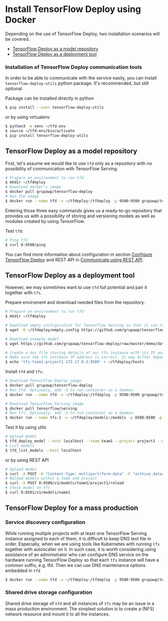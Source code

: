 # Install TensorFlow Deploy using Docker
Depending on the use of TensorFlow Deploy, two installation scenarios will be covered.

* [TensorFlow Deploy as a model repository](#TensorFlow-Deploy-as-a-model-repository)
* [TensorFlow Deploy as a deployment tool](#TensorFlow-Deploy-as-a-deployment-tool)

### Installation of TensorFlow Deploy communication tools
In order to be able to communicate with the service easily, you can install `tensorflow-deploy-utils` python  package. It's recommended, but still optional.

Package can be installed directly in python

```bash
$ pip install --user tensorflow-deploy-utils
```
or by using virtualenv

```bash
$ python3 -m venv ~/tfd-env
$ source ~/tfd-env/bin/activate
$ pip install tensorflow-deploy-utils
```

## TensorFlow Deploy as a model repository
First, let's assume we would like to use `tfd` only as a repository with no possibility of communication with TensorFlow Serving.

```bash
# Prepare an environment to run tfd
$ mkdir ~/tfdeploy
# Download docker's image
$ docker pull grupawp/tensorflow-deploy
# Run the image
$ docker run --name tfd -v ~/tfdeploy:/tfdeploy -p 9500:9500 grupawp/tensorflow-deploy --storage_filesystem_base_path=/tfdeploy
```
Entering those three easy commands gives us a ready-to-go repository that provides us with a possibility of storing and versioning models as well as modules created by using TensorFlow.

Test `tfd`:

```bash
# Ping tfd
$ curl 0:9500/ping
```

You can find more information about configuration in section [Configure TensorFlow Deploy](configuration.md) and REST API in [Communicate using REST API](api.md).

## TensorFlow Deploy as a deployment tool
However, we may sometimes want to use `tfd` full potential and pair it together with `tfs`.

Prepare enviroment and download needed files from the repository.

```bash
# Prepare an environment to run tfd
$ mkdir ~/tfdeploy

# Download empty configuration for TensorFlow Serving so that it can run without models (by default it requires a model to run and if it is missing one it results in a loop of errors impossible to stop - endpoint reload_config is not working)
$ wget -O ~/tfdeploy/empty.config https://github.com/grupawp/tensorflow-deploy/raw/master/demo/data/empty.config

# Download example model
$ wget https://github.com/grupawp/tensorflow-deploy/raw/master/demo/data/example_model.tar

# Create a dns file storing details of our tfs instance with its IP and GRPC communication port
# Make sure the tfs instance IP address is correct. It may differ depending on your Docker environment and currently running cointainers.
$ echo 'tfs-team1-project1 172.17.0.3:8500' > ~/tfdeploy/hosts
```

Install `tfd` and `tfs`.

```bash
# Download TensorFlow Deploy image
$ docker pull grupawp/tensorflow-deploy
# Run tfd. Optionaly, add -d to run container as a daemon.
$ docker run --name tfd -v ~/tfdeploy:/tfdeploy -p 9500:9500 grupawp/tensorflow-deploy --discovery=plaintext --discovery_plaintext_hosts_path=/tfdeploy/hosts --storage_filesystem_base_path=/tfdeploy

# Download TensorFlow Serving image
$ docker pull tensorflow/serving
# Run tfs. Optionaly, add -d to run container as a daemon.
$ docker run --name tfs-1 -v ~/tfdeploy/models:/models -p 8500:8500 -p 8501:8501 tensorflow/serving --model_config_file=/models/empty.config --allow_version_labels_for_unavailable_models
```

Test it by using utils

```bash
# Upload model
$ tfd_deploy_model --host localhost --team team1 --project project1 --name name1 --path example_model.tar
# List models
$ tfd_list_models --host localhost
```

or by using REST API

```bash
# Upload model
$ curl -X POST -H "Content-Type: multipart/form-data" -F "archive_data=@example_model.tar" 0:9500/v1/models/team1/project1/names/name1
# Reload models within a team and project
$ curl -X POST 0:9500/v1/models/team1/project1/reload
# Check model on tfs
$ curl 0:8501/v1/models/name1
```

## TensorFlow Deploy for a mass production

### Service discovery configuration
While running multiple projects with at least one TensorFlow Serving instance assigned to each of them, it is difficult to keep DNS text file in order. Especially, when we are using tools like Kubernetes with running `tfs` together with autoscaller on it. In such case, it is worth considering using assistance of an administrator who can configure DNS service on the hardware running TensorFlow Deploy so that each `tfs` instance will have a common suffix, e.g. tfd. Then we can use DNS maintenance options embedded in `tfd`
```bash
$ docker run --name tfd -v ~/tfdeploy:/tfdeploy -p 9500:9500 grupawp/tensorflow-deploy --discovery=dns --discovery_dns_service_suffix=tfd --storage_filesystem_base_path=/tfdeploy
```

### Shared drive storage configuration
Shared drive storage of `tfd` and all instances of `tfs` may be an issue in a mass production environment. The simplest solution is to create a (NFS) network resource and mount it to all the instances.
